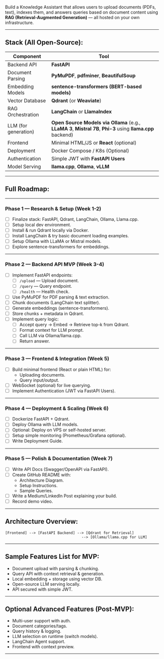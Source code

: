 Build a Knowledge Assistant that allows users to upload documents (PDFs, text), indexes them, and answers queries based on document content using **RAG (Retrieval-Augmented Generation)** — all hosted on your own infrastructure.

---

## **Stack (All Open-Source):**

| Component | Tool |
| --- | --- |
| Backend API | **FastAPI** |
| Document Parsing | **PyMuPDF**, **pdfminer**, **BeautifulSoup** |
| Embedding Models | **sentence-transformers (BERT-based models)** |
| Vector Database | **Qdrant** (or **Weaviate**) |
| RAG Orchestration | **LangChain** or **LlamaIndex** |
| LLM (for generation) | **Open Source Models via Ollama** (e.g., **LLaMA 3**, **Mistral 7B**, **Phi-3** using **llama.cpp** backend) |
| Frontend | Minimal HTML/JS or **React** (optional) |
| Deployment | Docker Compose / K8s (Optional) |
| Authentication | Simple JWT with **FastAPI Users** |
| Model Serving | **llama.cpp**, **Ollama**, **vLLM** |

---

## **Full Roadmap:**

---

### **Phase 1 — Research & Setup (Week 1-2)**

- [ ]  Finalize stack: FastAPI, Qdrant, LangChain, Ollama, Llama.cpp.
- [ ]  Setup local dev environment.
- [ ]  Install & run Qdrant locally via Docker.
- [ ]  Install LangChain & try basic document loading examples.
- [ ]  Setup Ollama with LLaMA or Mistral models.
- [ ]  Explore sentence-transformers for embeddings.

---

### **Phase 2 — Backend API MVP (Week 3-4)**

- [ ]  Implement FastAPI endpoints:
    - [ ]  `/upload` — Upload document.
    - [ ]  `/query` — Query endpoint.
    - [ ]  `/health` — Health check.
- [ ]  Use PyMuPDF for PDF parsing & text extraction.
- [ ]  Chunk documents (LangChain text splitter).
- [ ]  Generate embeddings (sentence-transformers).
- [ ]  Store chunks + metadata in Qdrant.
- [ ]  Implement query logic:
    - [ ]  Accept query → Embed → Retrieve top-k from Qdrant.
    - [ ]  Format context for LLM prompt.
    - [ ]  Call LLM via Ollama/llama.cpp.
    - [ ]  Return answer.

---

### **Phase 3 — Frontend & Integration (Week 5)**

- [ ]  Build minimal frontend (React or plain HTML) for:
    - Uploading documents.
    - Query input/output.
- [ ]  WebSocket (optional) for live querying.
- [ ]  Implement Authentication (JWT via FastAPI Users).

---

### **Phase 4 — Deployment & Scaling (Week 6)**

- [ ]  Dockerize FastAPI + Qdrant.
- [ ]  Deploy Ollama with LLM models.
- [ ]  Optional: Deploy on VPS or self-hosted server.
- [ ]  Setup simple monitoring (Prometheus/Grafana optional).
- [ ]  Write Deployment Guide.

---

### **Phase 5 — Polish & Documentation (Week 7)**

- [ ]  Write API Docs (Swagger/OpenAPI via FastAPI).
- [ ]  Create GitHub README with:
    - Architecture Diagram.
    - Setup Instructions.
    - Sample Queries.
- [ ]  Write a Medium/LinkedIn Post explaining your build.
- [ ]  Record demo video.

---

## **Architecture Overview:**

```
[Frontend] --> [FastAPI Backend] --> [Qdrant for Retrieval]
                                   --> [Ollama/llama.cpp for LLM]

```

---

## **Sample Features List for MVP:**

- Document upload with parsing & chunking.
- Query API with context retrieval & generation.
- Local embedding + storage using vector DB.
- Open-source LLM serving locally.
- API secured with simple JWT.

---

## **Optional Advanced Features (Post-MVP):**

- Multi-user support with auth.
- Document categories/tags.
- Query history & logging.
- LLM selection on runtime (switch models).
- LangChain Agent support.
- Frontend with context preview.

---
